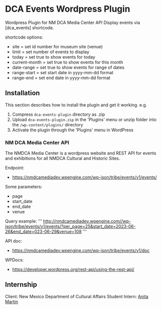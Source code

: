# DCA Events Wordpress Plugin
Wordpress Plugin for NM DCA Media Center API
Display events via [dca_events] shortcode.

shortcode options:
- site = set id number for museum site (venue)
- limit = set number of events to display
- today = set true to show events for today
- current-month = set true to show events for this month
- date-range = set true to show events for range of dates
- range-start = set start date in yyyy-mm-dd format
- range-end = set end date in yyyy-mm-dd format


## Installation

This section describes how to install the plugin and get it working. e.g.

1. Compress `dca-events-plugin` directory as .zip 
2. Upload `dca-events-plugin.zip` in the 'Plugins' menu or unzip folder into the `/wp-content/plugins/` directory
3. Activate the plugin through the 'Plugins' menu in WordPress


### NM DCA Media Center API 

The NMDCA Media Center is a wordpress website and REST API for events and exhibitions for all NMDCA Cultural and Historic Sites. 

Endpoint:
- https://nmdcamediadev.wpengine.com/wp-json/tribe/events/v1/events/

Some parameters:
- page
- start_date
- end_date
- venue

Query example:
''' http://nmdcamediadev.wpengine.com//wp-json/tribe/events/v1/events/?per_page=25&start_date=2023-06-26&end_date=023-06-29&venue=108
'''

API doc:
- https://nmdcamediadev.wpengine.com/wp-json/tribe/events/v1/doc

WPDocs:
- https://developer.wordpress.org/rest-api/using-the-rest-api/

## Internship
Client: New Mexico Department of Cultural Affairs
Student Intern: [Anita Martin](https://github.com/anita-martin5703/)
